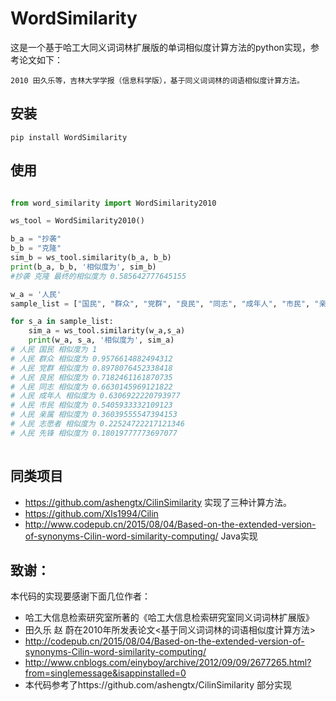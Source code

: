 # WordSimilarity

这是一个基于哈工大同义词词林扩展版的单词相似度计算方法的python实现，参考论文如下：

    2010 田久乐等，吉林大学学报（信息科学版），基于同义词词林的词语相似度计算方法。

## 安装

```commandline
pip install WordSimilarity
```    
    
## 使用

```python

from word_similarity import WordSimilarity2010

ws_tool = WordSimilarity2010()

b_a = "抄袭"
b_b = "克隆"
sim_b = ws_tool.similarity(b_a, b_b)
print(b_a, b_b, '相似度为', sim_b)
#抄袭 克隆 最终的相似度为 0.585642777645155

w_a = '人民'
sample_list = ["国民", "群众", "党群", "良民", "同志", "成年人", "市民", "亲属", "志愿者", "先锋" ]

for s_a in sample_list:
    sim_a = ws_tool.similarity(w_a,s_a)
    print(w_a, s_a, '相似度为', sim_a)
# 人民 国民 相似度为 1
# 人民 群众 相似度为 0.9576614882494312
# 人民 党群 相似度为 0.8978076452338418
# 人民 良民 相似度为 0.7182461161870735
# 人民 同志 相似度为 0.6630145969121822
# 人民 成年人 相似度为 0.6306922220793977
# 人民 市民 相似度为 0.5405933332109123
# 人民 亲属 相似度为 0.36039555547394153
# 人民 志愿者 相似度为 0.22524722217121346
# 人民 先锋 相似度为 0.18019777773697077
        
```


## 同类项目

* https://github.com/ashengtx/CilinSimilarity  实现了三种计算方法。
* https://github.com/Xls1994/Cilin  
* http://www.codepub.cn/2015/08/04/Based-on-the-extended-version-of-synonyms-Cilin-word-similarity-computing/  Java实现


## 致谢：

本代码的实现要感谢下面几位作者：
* 哈工大信息检索研究室所著的《哈工大信息检索研究室同义词词林扩展版》
* 田久乐  赵 蔚在2010年所发表论文<基于同义词词林的词语相似度计算方法>
* http://codepub.cn/2015/08/04/Based-on-the-extended-version-of-synonyms-Cilin-word-similarity-computing/
* http://www.cnblogs.com/einyboy/archive/2012/09/09/2677265.html?from=singlemessage&isappinstalled=0
* 本代码参考了https://github.com/ashengtx/CilinSimilarity 部分实现